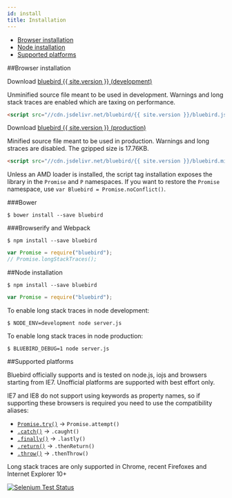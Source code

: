 ```yaml
---
id: install
title: Installation
---
```


- [Browser installation](#browser-installation)
- [Node installation](#node-installation)
- [Supported platforms](#supported-platforms)

##Browser installation

Download <a href="https://cdn.jsdelivr.net/bluebird/{{ site.version }}/bluebird.js">bluebird {{ site.version }} (development)</a>

Unminified source file meant to be used in development. Warnings and long stack traces are enabled which are taxing on performance.

```html
<script src="//cdn.jsdelivr.net/bluebird/{{ site.version }}/bluebird.js"></script>
```

Download <a href="https://cdn.jsdelivr.net/bluebird/{{ site.version }}/bluebird.min.js">bluebird {{ site.version }} (production)</a>

Minified source file meant to be used in production. Warnings and long straces are disabled. The gzipped size is 17.76KB.

```html
<script src="//cdn.jsdelivr.net/bluebird/{{ site.version }}/bluebird.min.js"></script>
```

Unless an AMD loader is installed, the script tag installation exposes the library in the `Promise` and `P` namespaces. If you want to restore the `Promise` namespace, use `var Bluebird = Promise.noConflict()`.

###Bower

```
$ bower install --save bluebird
```

###Browserify and Webpack

```
$ npm install --save bluebird
```

```js
var Promise = require("bluebird");
// Promise.longStackTraces();
```

##Node installation

```
$ npm install --save bluebird
```

```js
var Promise = require("bluebird");
```

To enable long stack traces in node development:

```
$ NODE_ENV=development node server.js
```

To enable long stack traces in node production:

```
$ BLUEBIRD_DEBUG=1 node server.js
```


##Supported platforms

Bluebird officially supports and is tested on node.js, iojs and browsers starting from IE7. Unofficial platforms are supported with best effort only.

IE7 and IE8 do not support using keywords as property names, so if supporting these browsers is required you need to use the compatibility aliases:


- [`Promise.try()`](.) -> `Promise.attempt()`
- [`.catch()`](.) -> `.caught()`
- [`.finally()`](.) -> `.lastly()`
- [`.return()`](.) -> `.thenReturn()`
- [`.throw()`](.) -> `.thenThrow()`

Long stack traces are only supported in Chrome, recent Firefoxes and Internet Explorer 10+

[![Selenium Test Status](https://saucelabs.com/browser-matrix/petka_antonov.svg)](https://saucelabs.com/u/petka_antonov)
